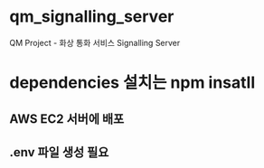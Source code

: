 # qm_signalling_server
QM Project - 화상 통화 서비스 Signalling Server


# dependencies 설치는 npm insatll

## AWS EC2 서버에 배포

## .env 파일 생성 필요
